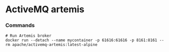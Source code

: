 # ActiveMQ artemis

### Commands
 ```
 # Run Artemis broker
 docker run --detach --name mycontainer -p 61616:61616 -p 8161:8161 --rm apache/activemq-artemis:latest-alpine
 ```